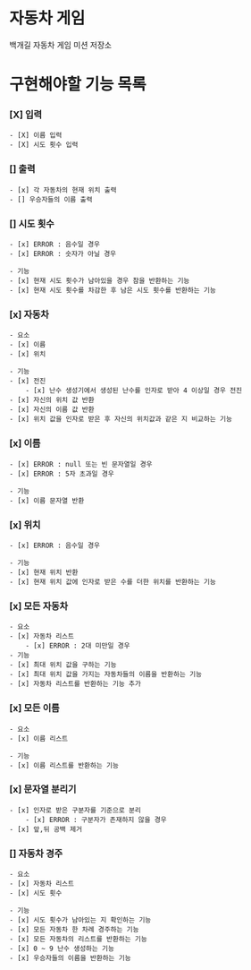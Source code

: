 # 자동차 게임

백개길 자동차 게임 미션 저장소

# 구현해야할 기능 목록
### [X] 입력
    - [X] 이름 입력
    - [X] 시도 횟수 입력

### [] 출력
    - [x] 각 자동차의 현재 위치 출력
    - [] 우승자들의 이름 출력

### [] 시도 횟수
    - [x] ERROR : 음수일 경우 
    - [x] ERROR : 숫자가 아닐 경우
    
    - 기능
    - [x] 현재 시도 횟수가 남아있을 경우 참을 반환하는 기능 
    - [x] 현재 시도 횟수를 차감한 후 남은 시도 횟수를 반환하는 기능

### [x] 자동차
    - 요소
    - [x] 이름
    - [x] 위치
  
    - 기능
    - [x] 전진
        - [x] 난수 생성기에서 생성된 난수를 인자로 받아 4 이상일 경우 전진
    - [x] 자신의 위치 값 반환
    - [x] 자신의 이름 값 반환
    - [x] 위치 값을 인자로 받은 후 자신의 위치값과 같은 지 비교하는 기능

### [x] 이름
    - [x] ERROR : null 또는 빈 문자열일 경우 
    - [x] ERROR : 5자 초과일 경우
    
    - 기능
    - [x] 이름 문자열 반환

### [x] 위치
    - [x] ERROR : 음수일 경우
    
    - 기능
    - [x] 현재 위치 반환
    - [x] 현재 위치 값에 인자로 받은 수를 더한 위치를 반환하는 기능
    
### [x] 모든 자동차 
    - 요소
    - [x] 자동차 리스트
        - [x] ERROR : 2대 미만일 경우   
    - 기능
    - [x] 최대 위치 값을 구하는 기능 
    - [x] 최대 위치 값을 가지는 자동차들의 이름을 반환하는 기능
    - [x] 자동차 리스트를 반환하는 기능 추가

### [x] 모든 이름
    - 요소
    - [x] 이름 리스트
    
    - 기능
    - [x] 이름 리스트를 반환하는 기능

### [x] 문자열 분리기
    - [x] 인자로 받은 구분자를 기준으로 분리
        - [x] ERROR : 구분자가 존재하지 않을 경우
    - [x] 앞,뒤 공백 제거

### [] 자동차 경주
    - 요소
    - [x] 자동차 리스트
    - [x] 시도 횟수
    
    - 기능
    - [x] 시도 횟수가 남아있는 지 확인하는 기능
    - [x] 모든 자동차 한 차례 경주하는 기능
    - [x] 모든 자동차의 리스트를 반환하는 기능
    - [x] 0 ~ 9 난수 생성하는 기능
    - [x] 우승자들의 이름을 반환하는 기능
